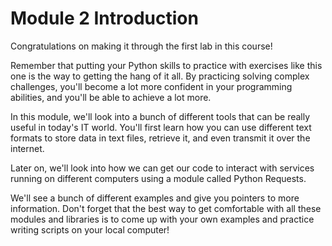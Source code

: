 # Module 2 Introduction

Congratulations on making it through the first lab in this course!

Remember that putting your Python skills to practice with exercises like this one is the way to getting the hang of it all. By practicing solving complex challenges, you'll become a lot more confident in your programming abilities, and you'll be able to achieve a lot more.

In this module, we'll look into a bunch of different tools that can be really useful in today's IT world. You'll first learn how you can use different text formats to store data in text files, retrieve it, and even transmit it over the internet.

Later on, we'll look into how we can get our code to interact with services running on different computers using a module called Python Requests.

We'll see a bunch of different examples and give you pointers to more information. Don't forget that the best way to get comfortable with all these modules and libraries is to come up with your own examples and practice writing scripts on your local computer!